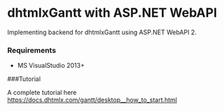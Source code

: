 dhtmlxGantt with ASP.NET WebAPI
=============

Implementing backend for dhtmlxGantt using ASP.NET WebAPI 2.

### Requirements

- MS VisualStudio 2013+

###Tutorial

A complete tutorial here https://docs.dhtmlx.com/gantt/desktop__how_to_start.html